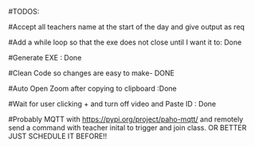 #TODOS: 

#Accept all teachers name at the start of the day and give output as req

#Add a while loop so that the exe does not close until I want it to: Done 

#Generate EXE : Done

#Clean Code so changes are easy to make- DONE

#Auto Open Zoom after copying to clipboard :Done 

#Wait for user clicking + and turn off video and Paste ID : Done 

#Probably MQTT with https://pypi.org/project/paho-mqtt/ and remotely send a command with teacher inital to trigger and join class.  OR BETTER JUST SCHEDULE IT BEFORE!!

